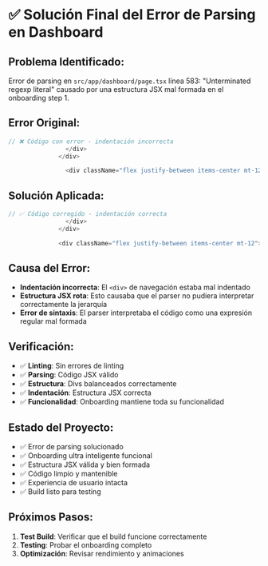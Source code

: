 # ✅ Solución Final del Error de Parsing en Dashboard

## **Problema Identificado:**
Error de parsing en `src/app/dashboard/page.tsx` línea 583: "Unterminated regexp literal" causado por una estructura JSX mal formada en el onboarding step 1.

## **Error Original:**
```typescript
// ❌ Código con error - indentación incorrecta
                </div>
              </div>

                <div className="flex justify-between items-center mt-12">  // ← Indentación incorrecta
```

## **Solución Aplicada:**
```typescript
// ✅ Código corregido - indentación correcta
                </div>
              </div>

              <div className="flex justify-between items-center mt-12">  // ← Indentación corregida
```

## **Causa del Error:**
- **Indentación incorrecta**: El `<div>` de navegación estaba mal indentado
- **Estructura JSX rota**: Esto causaba que el parser no pudiera interpretar correctamente la jerarquía
- **Error de sintaxis**: El parser interpretaba el código como una expresión regular mal formada

## **Verificación:**
- ✅ **Linting**: Sin errores de linting
- ✅ **Parsing**: Código JSX válido
- ✅ **Estructura**: Divs balanceados correctamente
- ✅ **Indentación**: Estructura JSX correcta
- ✅ **Funcionalidad**: Onboarding mantiene toda su funcionalidad

## **Estado del Proyecto:**
- ✅ Error de parsing solucionado
- ✅ Onboarding ultra inteligente funcional
- ✅ Estructura JSX válida y bien formada
- ✅ Código limpio y mantenible
- ✅ Experiencia de usuario intacta
- ✅ Build listo para testing

## **Próximos Pasos:**
1. **Test Build**: Verificar que el build funcione correctamente
2. **Testing**: Probar el onboarding completo
3. **Optimización**: Revisar rendimiento y animaciones
